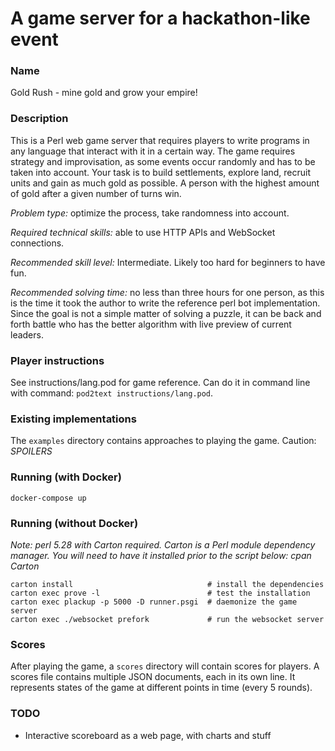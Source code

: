 A game server for a hackathon-like event
===========

### Name

Gold Rush - mine gold and grow your empire!

### Description

This is a Perl web game server that requires players to write programs in any
language that interact with it in a certain way. The game requires strategy and
improvisation, as some events occur randomly and has to be taken into account.
Your task is to build settlements, explore land, recruit units and gain as much
gold as possible. A person with the highest amount of gold after a given number
of turns win.

*Problem type:* optimize the process, take randomness into account.

*Required technical skills:* able to use HTTP APIs and WebSocket connections.

*Recommended skill level:* Intermediate. Likely too hard for beginners to have
fun.

*Recommended solving time:* no less than three hours for one person, as this is
the time it took the author to write the reference perl bot implementation.
Since the goal is not a simple matter of solving a puzzle, it can be back and
forth battle who has the better algorithm with live preview of current leaders.

### Player instructions

See instructions/lang.pod for game reference. Can do it in
command line with command: `pod2text instructions/lang.pod`.

### Existing implementations

The `examples` directory contains approaches to playing the game.
Caution: _SPOILERS_

### Running (with Docker)

`docker-compose up`

### Running (without Docker)

*Note: perl 5.28 with Carton required. Carton is a Perl module dependency
manager. You will need to have it installed prior to the script below: cpan
Carton*

```
carton install                              # install the dependencies
carton exec prove -l                        # test the installation
carton exec plackup -p 5000 -D runner.psgi  # daemonize the game server
carton exec ./websocket prefork             # run the websocket server
```

### Scores

After playing the game, a `scores` directory will contain scores for players. A
scores file contains multiple JSON documents, each in its own line. It
represents states of the game at different points in time (every 5 rounds).

### TODO

- Interactive scoreboard as a web page, with charts and stuff
